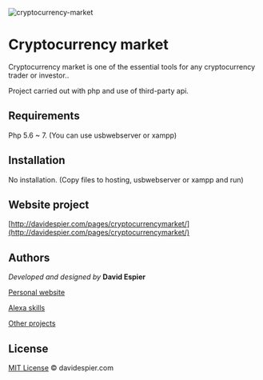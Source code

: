 ![cryptocurrency-market](https://i.postimg.cc/1X7zR6W0/crypto.png)

# Cryptocurrency market

Cryptocurrency market is one of the essential tools for any cryptocurrency trader or investor..

Project carried out with php and use of third-party api.

## Requirements

Php 5.6 ~ 7. (You can use usbwebserver or xampp)

## Installation

No installation. (Copy files to hosting, usbwebserver or xampp and run)


## Website project

[http://davidespier.com/pages/cryptocurrencymarket/](http://davidespier.com/pages/cryptocurrencymarket/)


## Authors

 *Developed and designed by*  **David Espier**


[Personal website](https://davidespier.com)

[Alexa skills](https://www.amazon.es/s?k=davidespier&i=alexa-skills)
        
[Other projects](https://github.com/davidespier?tab=repositories)


## License


[MIT License](https://choosealicense.com/licenses/mit/) © davidespier.com
